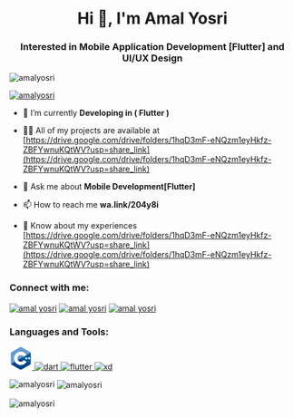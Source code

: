 <h1 align="center">Hi 👋, I'm Amal Yosri</h1>
<h3 align="center">Interested in Mobile Application Development [Flutter] and UI/UX Design</h3>

<p align="left"> <img src="https://komarev.com/ghpvc/?username=amalyosri&label=Profile%20views&color=0e75b6&style=flat" alt="amalyosri" /> </p>

<p align="left"> <a href="https://github.com/ryo-ma/github-profile-trophy"><img src="https://github-profile-trophy.vercel.app/?username=amalyosri" alt="amalyosri" /></a> </p>

- 🔭 I’m currently **Developing in ( Flutter )**

- 👨‍💻 All of my projects are available at [https://drive.google.com/drive/folders/1hqD3mF-eNQzm1eyHkfz-ZBFYwnuKQtWV?usp=share_link](https://drive.google.com/drive/folders/1hqD3mF-eNQzm1eyHkfz-ZBFYwnuKQtWV?usp=share_link)

- 💬 Ask me about **Mobile Development[Flutter]**

- 📫 How to reach me **wa.link/204y8i**

- 📄 Know about my experiences [https://drive.google.com/drive/folders/1hqD3mF-eNQzm1eyHkfz-ZBFYwnuKQtWV?usp=share_link](https://drive.google.com/drive/folders/1hqD3mF-eNQzm1eyHkfz-ZBFYwnuKQtWV?usp=share_link)

<h3 align="left">Connect with me:</h3>
<p align="left">
<a href="https://linkedin.com/in/amal yosri" target="blank"><img align="center" src="https://raw.githubusercontent.com/rahuldkjain/github-profile-readme-generator/master/src/images/icons/Social/linked-in-alt.svg" alt="amal yosri" height="30" width="40" /></a>
<a href="https://fb.com/amal yosri" target="blank"><img align="center" src="https://raw.githubusercontent.com/rahuldkjain/github-profile-readme-generator/master/src/images/icons/Social/facebook.svg" alt="amal yosri" height="30" width="40" /></a>
<a href="https://www.behance.net/amal yosri" target="blank"><img align="center" src="https://raw.githubusercontent.com/rahuldkjain/github-profile-readme-generator/master/src/images/icons/Social/behance.svg" alt="amal yosri" height="30" width="40" /></a>
</p>

<h3 align="left">Languages and Tools:</h3>
<p align="left"> <a href="https://www.w3schools.com/cpp/" target="_blank" rel="noreferrer"> <img src="https://raw.githubusercontent.com/devicons/devicon/master/icons/cplusplus/cplusplus-original.svg" alt="cplusplus" width="40" height="40"/> </a> <a href="https://dart.dev" target="_blank" rel="noreferrer"> <img src="https://www.vectorlogo.zone/logos/dartlang/dartlang-icon.svg" alt="dart" width="40" height="40"/> </a> <a href="https://flutter.dev" target="_blank" rel="noreferrer"> <img src="https://www.vectorlogo.zone/logos/flutterio/flutterio-icon.svg" alt="flutter" width="40" height="40"/> </a> <a href="https://www.adobe.com/products/xd.html" target="_blank" rel="noreferrer"> <img src="https://cdn.worldvectorlogo.com/logos/adobe-xd.svg" alt="xd" width="40" height="40"/> </a> </p>

<p><img align="left" src="https://github-readme-stats.vercel.app/api/top-langs?username=amalyosri&show_icons=true&locale=en&layout=compact" alt="amalyosri" /></p>

<p>&nbsp;<img align="center" src="https://github-readme-stats.vercel.app/api?username=amalyosri&show_icons=true&locale=en" alt="amalyosri" /></p>

<p><img align="center" src="https://github-readme-streak-stats.herokuapp.com/?user=amalyosri&" alt="amalyosri" /></p>

